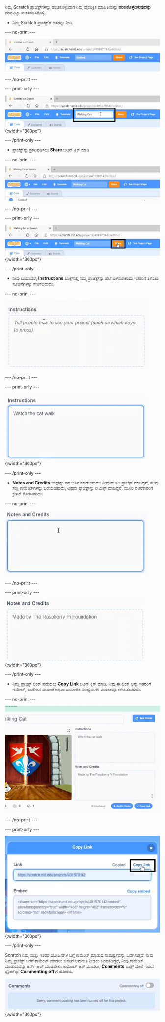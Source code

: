 ನಿಮ್ಮ Scratch ಪ್ರಾಜೆಕ್ಟ್‌ಗಳನ್ನು ಹಂಚಿಕೊಳ್ಳುವಾಗ ನಿಮ್ಮ ವೈಯಕ್ತಿಕ ಮಾಹಿತಿಯನ್ನು **ಹಂಚಿಕೊಳ್ಳದಿರುವುದನ್ನು** ದಯವಿಟ್ಟು ಖಚಿತಪಡಿಸಿಕೊಳ್ಳಿ.

- ನಿಮ್ಮ Scratch ಪ್ರಾಜೆಕ್ಟ್‌ಗೆ ಹೆಸರನ್ನು ನೀಡಿ.

--- no-print ---

![ಪರದೆಯ ಮೇಲ್ಭಾಗದಲ್ಲಿರುವ ಕಿತ್ತಳೆ ಬಣ್ಣದ 'Share' ಬಟನ್‌ನ ಎಡಭಾಗದಲ್ಲಿರುವ ಪೆಟ್ಟಿಗೆಯಲ್ಲಿ "Untitled" ಅನ್ನು "Walking Cat" ಎಂದು ಹಸರನ್ನು ಬದಲಾಯಿಸಿ.](images/name_file.gif)

--- /no-print ---

--- print-only ---

![ಸ್ಕ್ರೀನ್ ಮೇಲ್ಭಾಗದಲ್ಲಿ ಕಿತ್ತಳೆ ಬಣ್ಣದ 'Share' ಬಟನ್‌ನ ಎಡಭಾಗದಲ್ಲಿ 'Walking Cat' ಹೆಸರಿನ ಪ್ರಾಜೆಕ್ಟ್ ನೇಮ್ ಬಾಕ್ಸ್ ಅನ್ನು ಹೈಲೈಟ್ ಮಾಡಲಾಗಿದೆ.](images/name_file.png){:width="300px"}

--- /print-only ---

- ಪ್ರಾಜೆಕ್ಟ್‌ನ್ನು ಪ್ರಕಟಪಡಿಸಲು **Share** ಬಟನ್ ಕ್ಲಿಕ್ ಮಾಡಿ.

--- no-print ---

![ಪರದೆಯ ಮೇಲ್ಭಾಗದಲ್ಲಿರುವ ಕಿತ್ತಳೆ ಬಣ್ಣದ 'Share' ಬಟನ್ ಅನ್ನು ಕ್ಲಿಕ್ ಮಾಡಿ. ನಂತರ, "Your project is now shared." ಎಂಬ ಸಂದೇಶ ಕಾಣಿಸಿಕೊಳ್ಳುತ್ತದೆ](images/share.gif)

--- /no-print ---

--- print-only ---

![ಪರದೆಯ ಮೇಲ್ಭಾಗದಲ್ಲಿರುವ ಕಿತ್ತಳೆ ಬಣ್ಣದ 'Share' ಬಟನ್ ಅನ್ನು ಹೈಲೈಟ್ ಮಾಡಲಾಗಿದೆ.](images/share.png){:width="300px"}

--- /print-only ---

- ನೀವು ಬಯಸಿದರೆ, **Instructions** ಬಾಕ್ಸ್‌ನಲ್ಲಿ ನಿಮ್ಮ ಪ್ರಾಜೆಕ್ಟ್‌ನ್ನು ಹೇಗೆ ಬಳಸಬೇಕೆಂದು ಇತರರಿಗೆ ತಿಳಿಸಲು ಸೂಚನೆಗಳನ್ನು ಸೇರಿಸಬಹುದು.

--- no-print ---

!['Instructions' "Watch the cat walk" ಎಂದು ಟೈಪ್ ಮಾಡಿ.](images/add_instructions.gif)

--- /no-print ---

--- print-only ---

!['Instructions' ಬಾಕ್ಸ್ನಲ್ಲಿ, "Watch the cat walk" ಎಂದು ಟೈಪ್ ಮಾಡಲಾಗಿದೆ.](images/add_instructions.png){:width="300px"}

--- /print-only ---

- **Notes and Credits** ಬಾಕ್ಸ್‌ನ್ನು ಸಹ ಭರ್ತಿ ಮಾಡಬಹುದು: ನೀವು ಮೂಲ ಪ್ರಾಜೆಕ್ಟ್ ಮಾಡಿದ್ದರೆ, ಕೆಲವು ಸಣ್ಣ ಕಾಮೆಂಟ್‌ಗಳನ್ನು ಬರೆಯಬಹುದು, ಅಥವಾ ಪ್ರಾಜೆಕ್ಟ್‌ನ್ನು ರೀಮಿಕ್ಸ್ ಮಾಡಿದ್ದರೆ, ಮೂಲ ರಚನೆಕಾರರಿಗೆ ಕ್ರೆಡಿಟ್ ಕೊಡಬಹುದು.

--- no-print ---

!['Notes and Credits' ಪೆಟ್ಟಿಗೆಯಲ್ಲಿ "Made by The Raspberry Pi Foundation"ಟೈಪಿಂಗ್.](images/notes_and_credits.gif)

--- /no-print ---

--- print-only ---

!['Notes and Credits' ಬಾಕ್ಸ್ ನಲ್ಲಿ,"Made by The Raspberry Pi Foundation" ಎಂದು ತೋರಿಸು.](images/notes_and_credits.png){:width="300px"}

--- /print-only ---

- ನಿಮ್ಮ ಪ್ರಾಜೆಕ್ಟ್ ಲಿಂಕ್ ಪಡೆಯಲು **Copy Link** ಬಟನ್ ಕ್ಲಿಕ್ ಮಾಡಿ. ನೀವು ಈ ಲಿಂಕ್ ಅನ್ನು ಇತರರಿಗೆ ಇಮೇಲ್, ಸಂದೆೇಶದ ಮೂಲಕ ಅಥವಾ ಸಾಮಾಜಿಕ ಮಾಧ್ಯಮಗಳ ಮೂಲಕವೂ ಕಳುಹಿಸಬಹುದು.

--- no-print ---

!['Copy Link' ಮೇಲೆ ಕ್ಲಿಕ್ ಮಾಡುವುದರಿಂದ, 'Copy Link' ಡೈಲಾಗ್ ಬಾಕ್ಸ್ ತೆರೆಯುತ್ತದೆ. ನಂತರ, ಸಂವಾದ ಪೆಟ್ಟಿಗೆಯಲ್ಲಿ, 'Link' ಅಡಿಯಲ್ಲಿ URL ಅನ್ನು ಹೈಲೈಟ್ ಮಾಡಿ ಮತ್ತು 'Copy link' ಅನ್ನು ಆಯ್ಕೆ ಮಾಡಿ.](images/copy_link.gif)

--- /no-print ---

--- print-only ---

!['Copy link' ಡೈಲಾಗ್ ಬಾಕ್ಸ್‌ನಲ್ಲಿ'Copy Link' ಬಟನ್ ಅನ್ನು ಹೈಲೈಟ್ ಮಾಡಲಾಗಿದೆ.](images/copy_link.png){:width="300px"}

--- /print-only ---

Scratch ನಿಮ್ಮ ಮತ್ತು ಇತರರ ಯೋಜನೆಗಳ ಬಗ್ಗೆ ಕಾಮೆಂಟ್ ಮಾಡುವ ಸಾಮರ್ಥ್ಯವನ್ನು ಒದಗಿಸುತ್ತದೆ. ನೀವು ನಿಮ್ಮ ಪ್ರಾಜೆಕ್ಟ್‌ ಬಗೆಗೆ ಕಾಮೆಂಟ್ ಮಾಡಲು ಜನರಿಗೆ ಅನುಮತಿ ನೀಡಲು ಬಯಸದಿದ್ದರೆ, ನೀವು ಕಾಮೆಂಟ್ ಮಾಡುವುದನ್ನು ಟರ್ನ್‌ ಆಫ್‌ ಮಾಡಬೇಕು. ಕಾಮೆಂಟ್ ಆಫ್ ಮಾಡಲು, **Comments** ಬಾಕ್ಸ್ ಮೇಲೆ ಇರುವ ಸ್ಲೈಡರ್‌ನ್ನು **Commenting off** ಗೆ ಹೊಂದಿಸಿ.

!['Comments' ಬಾಕ್ಸ್ ಮೇಲಿನ ಸ್ಲೈಡರ್ 'Commenting off' ಸ್ಥಾನದಲ್ಲಿದೆ. "Sorry, comment posting has been turned off for this project."ಎಂದು ಹೇಳುವ ಸಂದೇಶವನ್ನು ತೋರಿಸಲಾಗಿದೆ](images/comments-off.png){:width="300px"}
